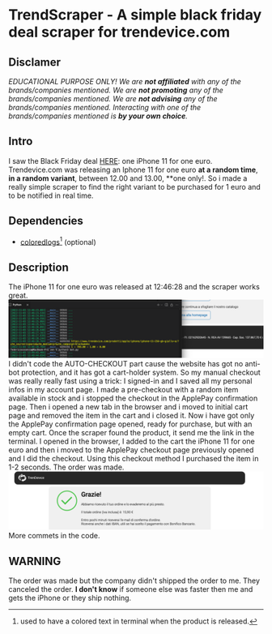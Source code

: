 # TrendScraper - A simple black friday deal scraper for trendevice.com

## Disclamer

_EDUCATIONAL PURPOSE ONLY! We are **not affiliated** with any of the brands/companies mentioned. We are **not promoting** any of the brands/companies mentioned. We are **not advising** any of the brands/companies mentioned. Interacting with one of the brands/companies mentioned is **by your own choice**._

## Intro

I saw the Black Friday deal [HERE](https://www.ispazio.net/2035377/black-weeks-trendevice-iniziano-domani-3-11-non-perdere-liphone-11-a-1e-solo-1-disponibile): one iPhone 11 for one euro. Trendevice.com was releasing an Iphone 11 for one euro **at a random time**, **in a random variant**, between 12.00 and 13.00, \*\*one only!. So i made a really simple scraper to find the right variant to be purchased for 1 euro and to be notified in real time.

## Dependencies

- [coloredlogs](https://pypi.org/project/coloredlogs/)[^1] (optional)

## Description

The iPhone 11 for one euro was released at 12:46:28 and the scraper works great.
![Notification](/screen2.png)
I didn't code the AUTO-CHECKOUT part cause the website has got no anti-bot protection, and it has got a cart-holder system. So my manual checkout was really really fast using a trick: I signed-in and I saved all my personal infos in my account page. I made a pre-checkout with a random item available in stock and i stopped the checkout in the ApplePay confirmation page. Then i opened a new tab in the browser and i moved to initial cart page and removed the item in the cart and i closed it. Now i have got only the ApplePay confirmation page opened, ready for purchase, but with an empty cart.
Once the scraper found the product, it send me the link in the terminal. I opened in the browser, I added to the cart the iPhone 11 for one euro and then i moved to the ApplePay checkout page previously opened and I did the checkout. Using this checkout method I purchased the item in 1-2 seconds.
The order was made.
![Order](/screen1.png)
More commets in the code.

## WARNING

The order was made but the company didn't shipped the order to me. They canceled the order. **I don't know** if someone else was faster then me and gets the iPhone or they ship nothing.

[^1]: used to have a colored text in terminal when the product is released.
